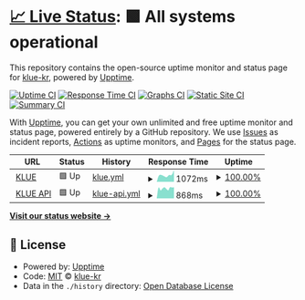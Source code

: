 # [📈 Live Status](https://uptime.klue.kr): <!--live status--> **🟩 All systems operational**

This repository contains the open-source uptime monitor and status page for [klue-kr](https://uptime.klue.kr), powered by [Upptime](https://github.com/upptime/upptime).

[![Uptime CI](https://github.com/klue-kr/klue-uptime/workflows/Uptime%20CI/badge.svg)](https://github.com/klue-kr/klue-uptime/actions?query=workflow%3A%22Uptime+CI%22)
[![Response Time CI](https://github.com/klue-kr/klue-uptime/workflows/Response%20Time%20CI/badge.svg)](https://github.com/klue-kr/klue-uptime/actions?query=workflow%3A%22Response+Time+CI%22)
[![Graphs CI](https://github.com/klue-kr/klue-uptime/workflows/Graphs%20CI/badge.svg)](https://github.com/klue-kr/klue-uptime/actions?query=workflow%3A%22Graphs+CI%22)
[![Static Site CI](https://github.com/klue-kr/klue-uptime/workflows/Static%20Site%20CI/badge.svg)](https://github.com/klue-kr/klue-uptime/actions?query=workflow%3A%22Static+Site+CI%22)
[![Summary CI](https://github.com/klue-kr/klue-uptime/workflows/Summary%20CI/badge.svg)](https://github.com/klue-kr/klue-uptime/actions?query=workflow%3A%22Summary+CI%22)

With [Upptime](https://upptime.js.org), you can get your own unlimited and free uptime monitor and status page, powered entirely by a GitHub repository. We use [Issues](https://github.com/klue-kr/klue-uptime/issues) as incident reports, [Actions](https://github.com/klue-kr/klue-uptime/actions) as uptime monitors, and [Pages](https://uptime.klue.kr) for the status page.

<!--start: status pages-->
<!-- This summary is generated by Upptime (https://github.com/upptime/upptime) -->
<!-- Do not edit this manually, your changes will be overwritten -->
<!-- prettier-ignore -->
| URL | Status | History | Response Time | Uptime |
| --- | ------ | ------- | ------------- | ------ |
| <img alt="" src="https://icons.duckduckgo.com/ip3/klue.kr.ico" height="13"> [KLUE](https://klue.kr) | 🟩 Up | [klue.yml](https://github.com/klue-kr/klue-uptime/commits/HEAD/history/klue.yml) | <details><summary><img alt="Response time graph" src="./graphs/klue/response-time-week.png" height="20"> 1072ms</summary><br><a href="https://klue-kr.github.io/klue-uptime/history/klue"><img alt="Response time 926" src="https://img.shields.io/endpoint?url=https%3A%2F%2Fraw.githubusercontent.com%2Fklue-kr%2Fklue-uptime%2FHEAD%2Fapi%2Fklue%2Fresponse-time.json"></a><br><a href="https://klue-kr.github.io/klue-uptime/history/klue"><img alt="24-hour response time 1793" src="https://img.shields.io/endpoint?url=https%3A%2F%2Fraw.githubusercontent.com%2Fklue-kr%2Fklue-uptime%2FHEAD%2Fapi%2Fklue%2Fresponse-time-day.json"></a><br><a href="https://klue-kr.github.io/klue-uptime/history/klue"><img alt="7-day response time 1072" src="https://img.shields.io/endpoint?url=https%3A%2F%2Fraw.githubusercontent.com%2Fklue-kr%2Fklue-uptime%2FHEAD%2Fapi%2Fklue%2Fresponse-time-week.json"></a><br><a href="https://klue-kr.github.io/klue-uptime/history/klue"><img alt="30-day response time 950" src="https://img.shields.io/endpoint?url=https%3A%2F%2Fraw.githubusercontent.com%2Fklue-kr%2Fklue-uptime%2FHEAD%2Fapi%2Fklue%2Fresponse-time-month.json"></a><br><a href="https://klue-kr.github.io/klue-uptime/history/klue"><img alt="1-year response time 927" src="https://img.shields.io/endpoint?url=https%3A%2F%2Fraw.githubusercontent.com%2Fklue-kr%2Fklue-uptime%2FHEAD%2Fapi%2Fklue%2Fresponse-time-year.json"></a></details> | <details><summary><a href="https://klue-kr.github.io/klue-uptime/history/klue">100.00%</a></summary><a href="https://klue-kr.github.io/klue-uptime/history/klue"><img alt="All-time uptime 100.00%" src="https://img.shields.io/endpoint?url=https%3A%2F%2Fraw.githubusercontent.com%2Fklue-kr%2Fklue-uptime%2FHEAD%2Fapi%2Fklue%2Fuptime.json"></a><br><a href="https://klue-kr.github.io/klue-uptime/history/klue"><img alt="24-hour uptime 100.00%" src="https://img.shields.io/endpoint?url=https%3A%2F%2Fraw.githubusercontent.com%2Fklue-kr%2Fklue-uptime%2FHEAD%2Fapi%2Fklue%2Fuptime-day.json"></a><br><a href="https://klue-kr.github.io/klue-uptime/history/klue"><img alt="7-day uptime 100.00%" src="https://img.shields.io/endpoint?url=https%3A%2F%2Fraw.githubusercontent.com%2Fklue-kr%2Fklue-uptime%2FHEAD%2Fapi%2Fklue%2Fuptime-week.json"></a><br><a href="https://klue-kr.github.io/klue-uptime/history/klue"><img alt="30-day uptime 100.00%" src="https://img.shields.io/endpoint?url=https%3A%2F%2Fraw.githubusercontent.com%2Fklue-kr%2Fklue-uptime%2FHEAD%2Fapi%2Fklue%2Fuptime-month.json"></a><br><a href="https://klue-kr.github.io/klue-uptime/history/klue"><img alt="1-year uptime 100.00%" src="https://img.shields.io/endpoint?url=https%3A%2F%2Fraw.githubusercontent.com%2Fklue-kr%2Fklue-uptime%2FHEAD%2Fapi%2Fklue%2Fuptime-year.json"></a></details>
| <img alt="" src="https://icons.duckduckgo.com/ip3/api-external.klue.kr.ico" height="13"> [KLUE API](https://api-external.klue.kr/api/health) | 🟩 Up | [klue-api.yml](https://github.com/klue-kr/klue-uptime/commits/HEAD/history/klue-api.yml) | <details><summary><img alt="Response time graph" src="./graphs/klue-api/response-time-week.png" height="20"> 868ms</summary><br><a href="https://klue-kr.github.io/klue-uptime/history/klue-api"><img alt="Response time 842" src="https://img.shields.io/endpoint?url=https%3A%2F%2Fraw.githubusercontent.com%2Fklue-kr%2Fklue-uptime%2FHEAD%2Fapi%2Fklue-api%2Fresponse-time.json"></a><br><a href="https://klue-kr.github.io/klue-uptime/history/klue-api"><img alt="24-hour response time 961" src="https://img.shields.io/endpoint?url=https%3A%2F%2Fraw.githubusercontent.com%2Fklue-kr%2Fklue-uptime%2FHEAD%2Fapi%2Fklue-api%2Fresponse-time-day.json"></a><br><a href="https://klue-kr.github.io/klue-uptime/history/klue-api"><img alt="7-day response time 868" src="https://img.shields.io/endpoint?url=https%3A%2F%2Fraw.githubusercontent.com%2Fklue-kr%2Fklue-uptime%2FHEAD%2Fapi%2Fklue-api%2Fresponse-time-week.json"></a><br><a href="https://klue-kr.github.io/klue-uptime/history/klue-api"><img alt="30-day response time 849" src="https://img.shields.io/endpoint?url=https%3A%2F%2Fraw.githubusercontent.com%2Fklue-kr%2Fklue-uptime%2FHEAD%2Fapi%2Fklue-api%2Fresponse-time-month.json"></a><br><a href="https://klue-kr.github.io/klue-uptime/history/klue-api"><img alt="1-year response time 847" src="https://img.shields.io/endpoint?url=https%3A%2F%2Fraw.githubusercontent.com%2Fklue-kr%2Fklue-uptime%2FHEAD%2Fapi%2Fklue-api%2Fresponse-time-year.json"></a></details> | <details><summary><a href="https://klue-kr.github.io/klue-uptime/history/klue-api">100.00%</a></summary><a href="https://klue-kr.github.io/klue-uptime/history/klue-api"><img alt="All-time uptime 99.99%" src="https://img.shields.io/endpoint?url=https%3A%2F%2Fraw.githubusercontent.com%2Fklue-kr%2Fklue-uptime%2FHEAD%2Fapi%2Fklue-api%2Fuptime.json"></a><br><a href="https://klue-kr.github.io/klue-uptime/history/klue-api"><img alt="24-hour uptime 100.00%" src="https://img.shields.io/endpoint?url=https%3A%2F%2Fraw.githubusercontent.com%2Fklue-kr%2Fklue-uptime%2FHEAD%2Fapi%2Fklue-api%2Fuptime-day.json"></a><br><a href="https://klue-kr.github.io/klue-uptime/history/klue-api"><img alt="7-day uptime 100.00%" src="https://img.shields.io/endpoint?url=https%3A%2F%2Fraw.githubusercontent.com%2Fklue-kr%2Fklue-uptime%2FHEAD%2Fapi%2Fklue-api%2Fuptime-week.json"></a><br><a href="https://klue-kr.github.io/klue-uptime/history/klue-api"><img alt="30-day uptime 100.00%" src="https://img.shields.io/endpoint?url=https%3A%2F%2Fraw.githubusercontent.com%2Fklue-kr%2Fklue-uptime%2FHEAD%2Fapi%2Fklue-api%2Fuptime-month.json"></a><br><a href="https://klue-kr.github.io/klue-uptime/history/klue-api"><img alt="1-year uptime 99.99%" src="https://img.shields.io/endpoint?url=https%3A%2F%2Fraw.githubusercontent.com%2Fklue-kr%2Fklue-uptime%2FHEAD%2Fapi%2Fklue-api%2Fuptime-year.json"></a></details>

<!--end: status pages-->

[**Visit our status website →**](https://klue-kr.github.io/klue-uptime)

## 📄 License

- Powered by: [Upptime](https://github.com/upptime/upptime)
- Code: [MIT](./LICENSE) © [klue-kr](https://uptime.klue.kr)
- Data in the `./history` directory: [Open Database License](https://opendatacommons.org/licenses/odbl/1-0/)
